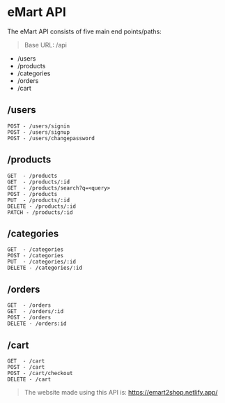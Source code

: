 # eMart API

The eMart API consists of five main end points/paths:

> Base URL: /api

- /users
- /products
- /categories
- /orders
- /cart

## /users

```
POST - /users/signin
POST - /users/signup
POST - /users/changepassword
```

## /products

```
GET  - /products
GET  - /products/:id
GET  - /products/search?q=<query>
POST - /products
PUT  - /products/:id
DELETE - /products/:id
PATCH - /products/:id
```

## /categories

```
GET  - /categories
POST - /categories
PUT  - /categories/:id
DELETE - /categories/:id
```

## /orders

```
GET  - /orders
GET  - /orders/:id
POST - /orders
DELETE - /orders:id
```

## /cart

```
GET  - /cart
POST - /cart
POST - /cart/checkout
DELETE - /cart
```

> The website made using this API is: https://emart2shop.netlify.app/
